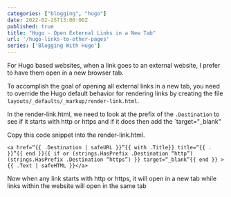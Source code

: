 ```yaml
---
categories: ["blogging", "hugo"]
date: 2022-02-25T13:00:00Z
published: true
title: "Hugo - Open External Links in a New Tab"
url: '/hugo-links-to-other-pages'
series: ['Blogging With Hugo']
---
```


For Hugo based websites, when a link goes to an external website, I prefer to have them open in a new browser tab.

<!--more-->

To accomplish the goal of opening all external links in a new tab, you need to override the Hugo default behavior for rendering links by creating the file `layouts/_defaults/_markup/render-link.html`.

In the render-link.html, we need to look at the prefix of the `.Destination` to see if it starts with http or https and if it does then add the `target="_blank"

Copy this code snippet into the render-link.html.

```text
<a href=“{{ .Destination | safeURL }}”{{ with .Title}} title=“{{ . }}”{{ end }}{{ if or (strings.HasPrefix .Destination “http”) (strings.HasPrefix .Destination “https”) }} target=“_blank”{{ end }} >{{ .Text | safeHTML }}</a>
```

Now when any link starts with http or https, it will open in a new tab while links within the website will open in the same tab
